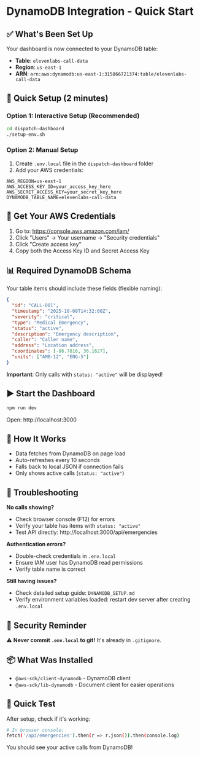 # DynamoDB Integration - Quick Start

## ✅ What's Been Set Up

Your dashboard is now connected to your DynamoDB table:
- **Table**: `elevenlabs-call-data`
- **Region**: `us-east-1`
- **ARN**: `arn:aws:dynamodb:us-east-1:315866721374:table/elevenlabs-call-data`

## 🚀 Quick Setup (2 minutes)

### Option 1: Interactive Setup (Recommended)
```bash
cd dispatch-dashboard
./setup-env.sh
```

### Option 2: Manual Setup
1. Create `.env.local` file in the `dispatch-dashboard` folder
2. Add your AWS credentials:
```env
AWS_REGION=us-east-1
AWS_ACCESS_KEY_ID=your_access_key_here
AWS_SECRET_ACCESS_KEY=your_secret_key_here
DYNAMODB_TABLE_NAME=elevenlabs-call-data
```

## 🔑 Get Your AWS Credentials

1. Go to: https://console.aws.amazon.com/iam/
2. Click "Users" → Your username → "Security credentials"
3. Click "Create access key"
4. Copy both the Access Key ID and Secret Access Key

## 📊 Required DynamoDB Schema

Your table items should include these fields (flexible naming):

```json
{
  "id": "CALL-001",
  "timestamp": "2025-10-08T14:32:00Z",
  "severity": "critical",
  "type": "Medical Emergency",
  "status": "active",
  "description": "Emergency description",
  "caller": "Caller name",
  "address": "Location address",
  "coordinates": [-86.7816, 36.1627],
  "units": ["AMB-12", "ENG-5"]
}
```

**Important**: Only calls with `status: "active"` will be displayed!

## ▶️ Start the Dashboard

```bash
npm run dev
```

Open: http://localhost:3000

## 🔄 How It Works

- Data fetches from DynamoDB on page load
- Auto-refreshes every 10 seconds
- Falls back to local JSON if connection fails
- Only shows active calls (`status: "active"`)

## 🐛 Troubleshooting

**No calls showing?**
- Check browser console (F12) for errors
- Verify your table has items with `status: "active"`
- Test API directly: http://localhost:3000/api/emergencies

**Authentication errors?**
- Double-check credentials in `.env.local`
- Ensure IAM user has DynamoDB read permissions
- Verify table name is correct

**Still having issues?**
- Check detailed setup guide: `DYNAMODB_SETUP.md`
- Verify environment variables loaded: restart dev server after creating `.env.local`

## 🔐 Security Reminder

⚠️ **Never commit `.env.local` to git!** It's already in `.gitignore`.

## 📦 What Was Installed

- `@aws-sdk/client-dynamodb` - DynamoDB client
- `@aws-sdk/lib-dynamodb` - Document client for easier operations

## 🎯 Quick Test

After setup, check if it's working:

```bash
# In browser console:
fetch('/api/emergencies').then(r => r.json()).then(console.log)
```

You should see your active calls from DynamoDB!

